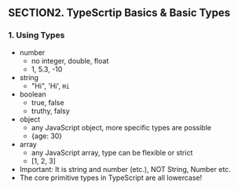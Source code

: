 
## SECTION2. TypeScrtip Basics & Basic Types

### 1. Using Types

* number
    * no integer, double, float
    * 1, 5.3, -10
* string
    * "Hi", 'Hi', `Hi`
* boolean
    * true, false
    * truthy, falsy
* object
    * any JavaScript object, more specific types are possible
    * {age: 30}
* array
    * any JavaScript array, type can be flexible or strict
    * [1, 2, 3]
* Important: It is string and number (etc.), NOT String, Number etc.
* The core primitive types in TypeScript are all lowercase!
